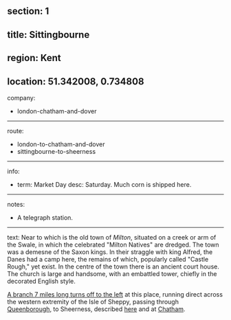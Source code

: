 section: 1
----
title: Sittingbourne
----
region: Kent
----
location: 51.342008, 0.734808
----
company:
- london-chatham-and-dover
----
route:
- london-to-chatham-and-dover
- sittingbourne-to-sheerness
----
info:
- term: Market Day
  desc: Saturday. Much corn is shipped here.
----
notes:
- A telegraph station.
----
text: Near to which is the old town of *Milton*, situated on a creek or arm of the Swale, in which the celebrated "Milton Natives" are dredged. The town was a demesne of the Saxon kings. In their straggle with king Alfred, the Danes had a camp here, the remains of which, popularly called "Castle Rough," yet exist. In the centre of the town there is an ancient court house. The church is large and handsome, with an embattled tower, chiefly in the decorated English style.

[A branch 7 miles long turns off to the left](/routes/sittingbourne-to-sheerness) at this place, running direct across the western extremity of the Isle of Sheppy, passing through [Queenborough](/stations/queenborough), to Sheerness, described [here](/routes/london-bridge-to-herne-bay#sheerness) and at [Chatham](/stations/chatham#sheerness).

